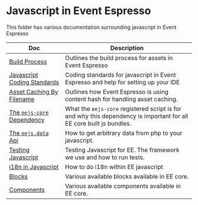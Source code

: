 # Javascript in Event Espresso

This folder has various documentation surrounding javascript in Event Espresso

| Doc | Description |
|-----| ----------- |
| [Build Process](build-process.md) | Outlines the build process for assets in Event Espresso
| [Javascript Coding Standards](javascript-coding-standards.md) | Coding standards for javascript in Event Espresso and help for setting up your IDE |
| [Asset Caching By Filename](asset-caching-by-filename.md) | Outlines how Event Espresso is using content hash for handling asset caching.
| [The `eejs-core` Dependency](eejs-core-dependency.md) | What the `eejs-core` registered script is for and why this dependency is important for all EE core built js bundles.
| [The `eejs.data` Api](eejs-data-api.md) | How to get arbitrary data from php to your javascript.
| [Testing Javascript](testing-javascript.md) | Testing Javascript for EE.  The framework we use and how to run tests.
| [i18n in Javascript](javascript-i18n.md) | How to do i18n within EE javascript |
| [Blocks](blocks/README.md) | Various available blocks available in EE core. |
| [Components](components/README.md) | Various available components available in EE core. |